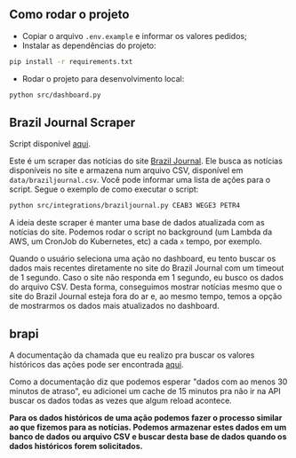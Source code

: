 ## Como rodar o projeto

- Copiar o arquivo `.env.example` e informar os valores pedidos;
- Instalar as dependências do projeto:
```bash
pip install -r requirements.txt
```
- Rodar o projeto para desenvolvimento local:
```bash
python src/dashboard.py
```

## Brazil Journal Scraper

Script disponível [aqui](./src/integrations/braziljournal.py).

Este é um scraper das notícias do site [Brazil Journal](https://braziljournal.com/). Ele busca as notícias disponíveis no site e armazena num arquivo CSV, disponível em `data/braziljournal.csv`. Você pode informar uma lista de ações para o script. Segue o exemplo de como executar o script:

```bash
python src/integrations/braziljournal.py CEAB3 WEGE3 PETR4
```

A ideia deste scraper é manter uma base de dados atualizada com as notícias do site. Podemos rodar o script no background (um Lambda da AWS, um CronJob do Kubernetes, etc) a cada `x` tempo, por exemplo.

Quando o usuário seleciona uma ação no dashboard, eu tento buscar os dados mais recentes diretamente no site do Brazil Journal com um timeout de 1 segundo. Caso o site não responda em 1 segundo, eu busco os dados do arquivo CSV. Desta forma, conseguimos mostrar notícias mesmo que o site do Brazil Journal esteja fora do ar e, ao mesmo tempo, temos a opção de mostrarmos os dados mais atualizados no dashboard.

## brapi

A documentação da chamada que eu realizo pra buscar os valores históricos das ações pode ser encontrada [aqui](https://brapi.dev/docs/acoes).

Como a documentação diz que podemos esperar "dados com ao menos 30 minutos de atraso", eu adicionei um cache de 15 minutos pra não ir na API buscar os dados todas as vezes que algum reload acontece.

**Para os dados históricos de uma ação podemos fazer o processo similar ao que fizemos para as notícias. Podemos armazenar estes dados em um banco de dados ou arquivo CSV e buscar desta base de dados quando os dados históricos forem solicitados.**
